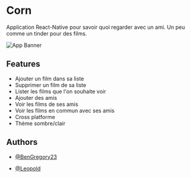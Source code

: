 
# Corn

Application React-Native pour savoir quoi regarder avec un ami. Un peu comme un tinder pour des films. 


![App Banner](https://github.com/sainteTrinity/Corn/raw/main/sketchs/banner.png)



## Features

- Ajouter un film dans sa liste 
- Supprimer un film de sa liste
- Lister les films que l'on souhaite voir
- Ajouter des amis
- Voir les films de ses amis
- Voir les films en commun avec ses amis
- Cross platforme
- Thème sombre/clair


## Authors

- [@BenGregory23](https://www.github.com/BenGregory23)
 
- [@Leopold]("https://www.github.com/LeoLapendery")

